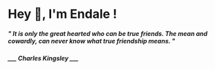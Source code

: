 <h1 title="head"> Hey 👋, I'm Endale !</h1>

**<h5><i>" It is only the great hearted who can be true friends. The mean and cowardly, can never know what true friendship means. "</i></h5>**

*<b>___ Charles Kingsley ___</b>*
